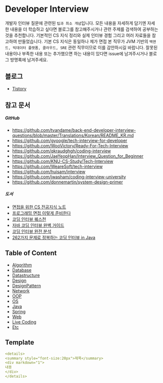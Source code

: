 # Developer Interview
개발자 인터뷰 질문에 관련된 `팁과 최소 개념`입니다. 모든 내용을 자세하게 담기엔 자세한 내용을 더 학습하고 싶다면 블로그를 참고해주시거나 관련 주제를 검색하여 공부하는 것을 추천합니다. 기본적인 CS 지식 정리와 실제 인터뷰 경험 그리고 여러 자료들을 참고하여 만들었습니다. 기본 CS 지식은 동일하나 제가 면접 본 직무가 JVM 기반의 `백앤드, 빅데이터 플랫폼, 클라우드, SRE` 관련 직무이므로 이를 감안하시길 바랍니다. 잘못된 내용이나 부족한 내용 또는 추가했으면 하는 내용이 있다면 issue에 남겨주시거나 블로그 방명록에 남겨주세요.

## 블로그
- [Tistory](https://developer-interview.tistory.com/)

## 참고 문서
##### GitHub
- https://github.com/tvandame/back-end-developer-interview-questions/blob/master/Translations/Korean/README_KR.md
- https://github.com/gyoogle/tech-interview-for-developer
- https://github.com/WooVictory/Ready-For-Tech-Interview
- https://github.com/qkraudghgh/coding-interview
- https://github.com/JaeYeopHan/Interview_Question_for_Beginner
- https://github.com/KNU-CS-Study/Tech-Interview
- https://github.com/WeareSoft/tech-interview
- https://github.com/huisam/interview
- https://github.com/jwasham/coding-interview-university
- https://github.com/donnemartin/system-design-primer

##### 도서
- [면접을 위한 CS 전공지식 노트](https://www.aladin.co.kr/shop/wproduct.aspx?ItemId=292815727)
- [프로그래밍 면접 이렇게 준비한다](https://www.aladin.co.kr/shop/wproduct.aspx?ItemId=195800711)
- [코딩 인터뷰 퀘스천](https://www.aladin.co.kr/shop/wproduct.aspx?ItemId=50250347)
- [자바 코딩 인터뷰 완벽 거이드](https://www.aladin.co.kr/shop/wproduct.aspx?ItemId=299393634)
- [코딩 인터뷰 완전 분석](https://www.aladin.co.kr/shop/wproduct.aspx?ItemId=115116545)
- [262가지 문제로 정복하는 코딩 인터뷰 in Java](https://www.aladin.co.kr/shop/wproduct.aspx?ItemId=279822364)

## Table of Content
- [Algorithm](./Algorithm/README.md)
- [Database](./Database/README.md)
- [Datastructure](./Datastructure/README.md)
- [Design](./Design/README.md)
- [DesignPattern](./DesignPattern/README.md)
- [Network](./Network/README.md)
- [OOP](./OOP/README.md)
- [OS](./OS/README.md)
- [Java](./Java/README.md)
- [Spring](./Spring/README.md)
- [Web](./Web/README.md)
- [Live Coding](./LiveCoding/README.md)
- [Etc](./Etc/README.md)

## Template
```yml
<details>
<summary style="font-size:20px">제목</summary>
<div markdown="1">
내용
</div>
</details>
```
